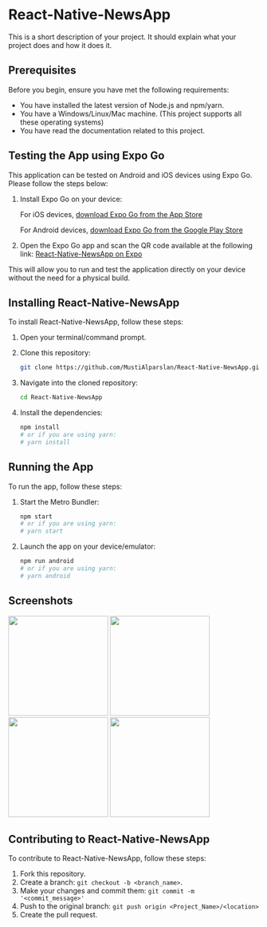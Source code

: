 # React-Native-NewsApp

This is a short description of your project. It should explain what your project does and how it does it.

## Prerequisites

Before you begin, ensure you have met the following requirements:

* You have installed the latest version of Node.js and npm/yarn.
* You have a Windows/Linux/Mac machine. (This project supports all these operating systems)
* You have read the documentation related to this project.

## Testing the App using Expo Go

This application can be tested on Android and iOS devices using Expo Go. Please follow the steps below:

1. Install Expo Go on your device:

   For iOS devices, [download Expo Go from the App Store](https://apps.apple.com/us/app/expo-go/id982107779)

   For Android devices, [download Expo Go from the Google Play Store](https://play.google.com/store/apps/details?id=host.exp.exponent&hl=tr&gl=US)

2. Open the Expo Go app and scan the QR code available at the following link: [React-Native-NewsApp on Expo](https://expo.dev/@mustafabatu/newsApp?serviceType=classic&distribution=expo-go)

This will allow you to run and test the application directly on your device without the need for a physical build.

## Installing React-Native-NewsApp

To install React-Native-NewsApp, follow these steps:

1. Open your terminal/command prompt.

2. Clone this repository:

    ```bash
    git clone https://github.com/MustiAlparslan/React-Native-NewsApp.git
    ```

3. Navigate into the cloned repository:

    ```bash
    cd React-Native-NewsApp
    ```

4. Install the dependencies:

    ```bash
    npm install
    # or if you are using yarn:
    # yarn install
    ```

## Running the App

To run the app, follow these steps:

1. Start the Metro Bundler:

    ```bash
    npm start
    # or if you are using yarn:
    # yarn start
    ```

2. Launch the app on your device/emulator:

    ```bash
    npm run android
    # or if you are using yarn:
    # yarn android
    ```

## Screenshots

<p float="left">
  <img src="https://github.com/MustiAlparslan/React-Native-NewsApp/assets/98889289/384a5da6-47a7-4195-9e5f-01d0e369568b" width="200" />
  <img src="https://github.com/MustiAlparslan/React-Native-NewsApp/assets/98889289/f1b24598-7c85-4ead-b88d-7f8d70974c37" width="200" /> 
  <img src="https://github.com/MustiAlparslan/React-Native-NewsApp/assets/98889289/f88f0647-d460-4b59-8986-589710eb23aa" width="200" />
  <img src="https://github.com/MustiAlparslan/React-Native-NewsApp/assets/98889289/a4d5408e-ce14-41a6-b572-73a3e50bafe1" width="200" />
</p>

## Contributing to React-Native-NewsApp

To contribute to React-Native-NewsApp, follow these steps:

1. Fork this repository.
2. Create a branch: `git checkout -b <branch_name>`.
3. Make your changes and commit them: `git commit -m '<commit_message>'`
4. Push to the original branch: `git push origin <Project_Name>/<location>`
5. Create the pull request.
